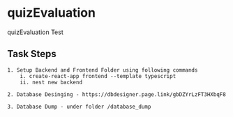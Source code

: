 # quizEvaluation
quizEvaluation Test

## Task Steps 
    1. Setup Backend and Frontend Folder using following commands
        i. create-react-app frontend --template typescript
        ii. nest new backend

    2. Database Desinging - https://dbdesigner.page.link/gbDZYrLzFT3HXbqF8

    3. Database Dump - under folder /database_dump